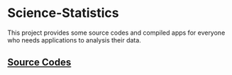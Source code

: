 # Science-Statistics

This project provides some source codes and compiled apps for everyone who needs applications to analysis their data.

## [Source Codes](https://github.com/Merret/Science-Statistics/source)
